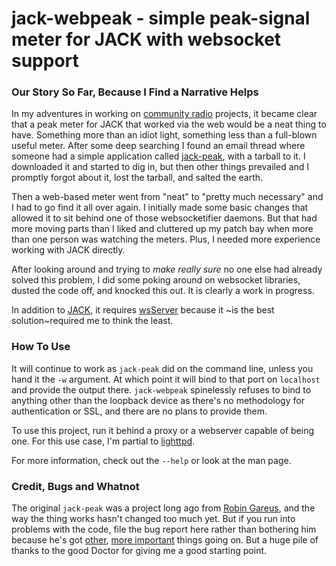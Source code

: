 jack-webpeak - simple peak-signal meter for JACK with websocket support
=======================================================================

### Our Story So Far, Because I Find a Narrative Helps #####

In my adventures in working on [community radio](https://ktqa.org) projects, it became clear that a peak meter for JACK that worked via the web would be a neat thing to have.   Something more than an idiot light, something less than a full-blown useful meter.  After some deep searching I found an email thread where someone had a simple application called [jack-peak](http://gareus.org/gitweb/?p=jack-peak.git), with a tarball to it.  I downloaded it and started to dig in, but then other things prevailed and I promptly forgot about it, lost the tarball, and salted the earth.

Then a web-based meter went from "neat" to "pretty much necessary" and I had to go find it all over again.   I initially made some basic changes that allowed it to sit behind one of those websocketifier daemons.   But that had more moving parts than I liked and cluttered up my patch bay when more than one person was watching the meters.   Plus, I needed more experience working with JACK directly.

After looking around and trying to *make really sure* no one else had already solved this problem, I did some poking around on websocket libraries, dusted the code off, and knocked this out.   It is clearly a work in progress.

In addition to [JACK](https://jackaudio.org), it requires [wsServer](https://github.com/Theldus/wsServer) because it ~is the best solution~required me to think the least.

### How To Use #####

It will continue to work as `jack-peak` did on the command line, unless you hand it the `-w` argument.  At which point it will bind to that port on `localhost` and provide the output there.  `jack-webpeak` spinelessly refuses to bind to anything other than the loopback device as there's no methodology for authentication or SSL, and there are no plans to provide them.

To use this project, run it behind a proxy or a webserver capable of being one.   For this use case, I'm partial to [lighttpd](https://www.lighttpd.net/).

For more information, check out the `--help` or look at the man page.

### Credit, Bugs and Whatnot #####

The original `jack-peak` was a project long ago from [Robin Gareus](http://gareus.org/), and the way the thing works hasn't changed too much yet.   But if you run into problems with the code, file the bug report here rather than bothering him because he's got [other](https://ardour.org/), [more important](http://x42-plugins.com/x42/) things going on.  But a huge pile of thanks to the good Doctor for giving me a good starting point.

